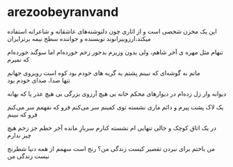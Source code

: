 # arezoobeyranvand
این یک مخزن شخصی است و از اثاری چون دلنوشته‌های عاشقانه و شاعرانه استفاده میکند،ارزوبیرانوند نویسنده و خواننده سطح نیمه برترایران

تنهام مثل مهره ی آخر
شاهم، ولی بدون وزیرم
بدجور زخم خورده‌ام اما
سوگند خورده‌ام که نمیرم

ماتم به گوشه‌ای که نبینم
پشتم به گریه های خودم بود
کوه است روبروی جهانم  
تنها صدا، صدای خودم بود 

دیوانه وار زل زده‌ام در
 دیوارهای محکم خانه
بی هیچ آرزوی بزرگی
بی هیچ عذر یا که بهانه

یک لاک پشت پیرم و دائم 
ماری نشسته توی کمینم
سر می‌کنم فرو که نفهمم
سر می‌کنم فرو که نبینم

در یک اتاق کوچک و خالی
تنهایی ام نشسته کنارم
سربازِ مانده آخر خطم
جز زخم هیچ چیز ندارم

من باختم برای نبردن
تقصیر کیست زندگی من؟
رنج است سهمم از همه دنیا
شطرنج نیست زندگی من
